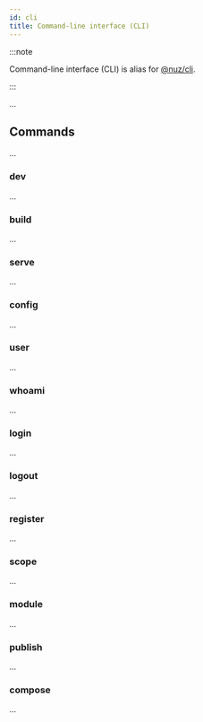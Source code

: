 ```yaml
---
id: cli
title: Command-line interface (CLI)
---
```


:::note

Command-line interface (CLI) is alias for [@nuz/cli](https://github.com/nuz-app/nuz/tree/next/packages/nuz-cli).

:::

...

## Commands

...

### dev

...

### build

...

### serve

...

### config

...

### user

...

### whoami

...

### login

...

### logout

...

### register

...

### scope

...

### module

...

### publish

...

### compose

...

